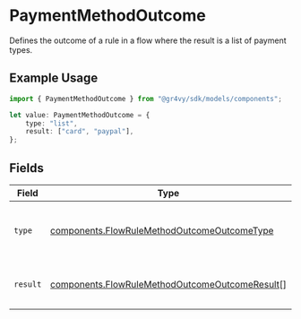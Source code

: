 # PaymentMethodOutcome

Defines the outcome of a rule in a flow where the result
is a list of payment types.

## Example Usage

```typescript
import { PaymentMethodOutcome } from "@gr4vy/sdk/models/components";

let value: PaymentMethodOutcome = {
    type: "list",
    result: ["card", "paypal"],
};
```

## Fields

| Field                                                                                                            | Type                                                                                                             | Required                                                                                                         | Description                                                                                                      | Example                                                                                                          |
| ---------------------------------------------------------------------------------------------------------------- | ---------------------------------------------------------------------------------------------------------------- | ---------------------------------------------------------------------------------------------------------------- | ---------------------------------------------------------------------------------------------------------------- | ---------------------------------------------------------------------------------------------------------------- |
| `type`                                                                                                           | [components.FlowRuleMethodOutcomeOutcomeType](../../models/components/flowrulemethodoutcomeoutcometype.md)       | :heavy_check_mark:                                                                                               | The type of action outcome for the given rule.                                                                   | list                                                                                                             |
| `result`                                                                                                         | [components.FlowRuleMethodOutcomeOutcomeResult](../../models/components/flowrulemethodoutcomeoutcomeresult.md)[] | :heavy_check_mark:                                                                                               | Results for a given flow action.                                                                                 | [<br/>"card",<br/>"paypal"<br/>]                                                                                 |